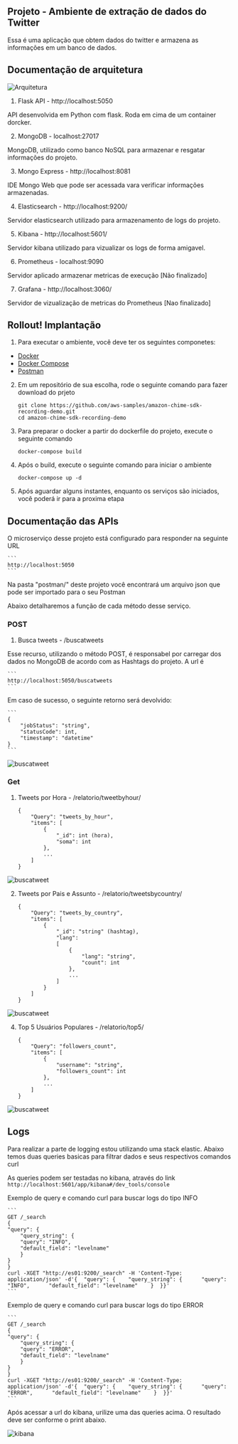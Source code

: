 ## Projeto - Ambiente de extração de dados do Twitter

Essa é uma aplicação que obtem dados do twitter e armazena as informações em um banco de dados.

## Documentação de arquitetura

![Arquitetura](https://github.com/jcnoliveira/TwitterAPI/blob/master/recursos/componetes.png)

1. Flask API - http://localhost:5050

API desenvolvida em Python com flask. Roda em cima de um container dorcker.

2. MongoDB - localhost:27017

MongoDB, utilizado como banco NoSQL para armazenar e resgatar informações do projeto.

3. Mongo Express - http://localhost:8081

IDE Mongo Web que pode ser acessada vara verificar informações armazenadas.

4. Elasticsearch - http://localhost:9200/

Servidor elasticsearch utilizado para armazenamento de logs do projeto.

5. Kibana - http://localhost:5601/

Servidor kibana utilizado para vizualizar os logs de forma amigavel.

6. Prometheus - localhost:9090

Servidor aplicado armazenar metricas de execução [Não finalizado]

7. Grafana - http://localhost:3060/

Servidor de vizualização de metricas do Prometheus [Nao finalizado]




## Rollout! Implantação

1. Para executar o ambiente, você deve ter os seguintes componetes:

* [Docker](https://docs.docker.com/docker-for-windows/install/)
* [Docker Compose](https://docs.docker.com/compose/install/)
* [Postman](https://www.postman.com/downloads/)

2. Em um repositório de sua escolha, rode o seguinte comando para fazer download do prjeto

    ```
    git clone https://github.com/aws-samples/amazon-chime-sdk-recording-demo.git
    cd amazon-chime-sdk-recording-demo
    ```

3. Para preparar o docker a partir do dockerfile do projeto, execute o seguinte comando

    ```
    docker-compose build
    ```

4. Após o build, execute o seguinte comando para iniciar o ambiente

    ```
    docker-compose up -d
    ```

5. Após aguardar alguns instantes, enquanto os serviços são iniciados, você poderá ir para a proxima etapa


## Documentação das APIs

O microserviço desse projeto está configurado para responder na seguinte URL


    ```
    http://localhost:5050
    ```

Na pasta "postman/" deste projeto você encontrará um arquivo json que pode ser importado para o seu Postman

Abaixo detalharemos a função de cada método desse serviço.

### POST

1. Busca tweets - /buscatweets

Esse recurso, utilizando o método POST, é responsabel por carregar dos dados no MongoDB de acordo com as Hashtags do projeto.
A url é

    ```
    http://localhost:5050/buscatweets
    ```

Em caso de sucesso, o seguinte retorno será devolvido:

    ```
    {
        "jobStatus": "string",
        "statusCode": int,
        "timestamp": "datetime"
    }
    ```

![buscatweet](https://github.com/jcnoliveira/TwitterAPI/blob/master/recursos/buscatweet.png)


### Get

1. Tweets por Hora - /relatorio/tweetbyhour/
 
    ```
    {
        "Query": "tweets_by_hour",
        "items": [
            {
                "_id": int (hora), 
                "soma": int
            }, 
            ...
        ]
    }
    ```

![buscatweet](https://github.com/jcnoliveira/TwitterAPI/blob/master/recursos/porhora.png)

2. Tweets por Pais e Assunto - /relatorio/tweetsbycountry/

    ```
    {
        "Query": "tweets_by_country",
        "items": [
            {
                "_id": "string" (hashtag), 
                "lang": 
                [
                    {
                        "lang": "string", 
                        "count": int
                    }, 
                    ...
                ]
            }
        ]
    }
    ```

![buscatweet](https://github.com/jcnoliveira/TwitterAPI/blob/master/recursos/idioma.png)

4. Top 5 Usuários Populares - /relatorio/top5/

    ```
    {
        "Query": "followers_count",
        "items": [
            {
                "username": "string",
                "followers_count": int
            },
            ...
        ]
    }
    ```
![buscatweet](https://github.com/jcnoliveira/TwitterAPI/blob/master/recursos/top.png)

## Logs

Para realizar a parte de logging estou utilizando uma stack elastic.
Abaixo temos duas queries basicas para filtrar dados e seus respectivos comandos curl

As queries podem ser testadas no kibana, através do link
    ```
    http://localhost:5601/app/kibana#/dev_tools/console
    ```

Exemplo de query e comando curl para buscar logs do tipo INFO

    ```
    GET /_search
    {
    "query": {
        "query_string": {
        "query": "INFO",
        "default_field": "levelname"
        }
    }
    }
    curl -XGET "http://es01:9200/_search" -H 'Content-Type: application/json' -d'{  "query": {    "query_string": {      "query": "INFO",      "default_field": "levelname"    }  }}'
    ```

Exemplo de query e comando curl para buscar logs do tipo ERROR

    ```
    GET /_search
    {
    "query": {
        "query_string": {
        "query": "ERROR",
        "default_field": "levelname"
        }
    }
    }
    curl -XGET "http://es01:9200/_search" -H 'Content-Type: application/json' -d'{  "query": {    "query_string": {      "query": "ERROR",      "default_field": "levelname"    }  }}'
    ```

Após acessar a url do kibana, urilize uma das queries acima. O resultado deve ser conforme o print abaixo.

![kibana](https://github.com/jcnoliveira/TwitterAPI/blob/master/recursos/kibana.png)